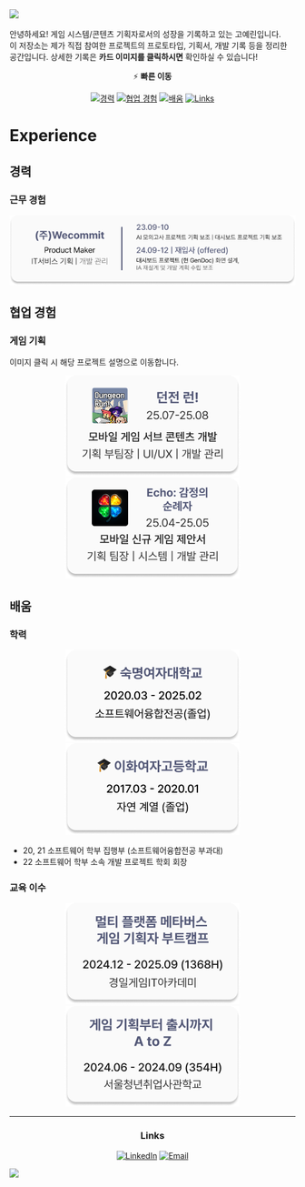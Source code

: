 <img src="https://capsule-render.vercel.app/api?type=waving&color=535877&height=250&section=header&text=GAME%20DESIGN%20PORTFOLIO&fontSize=48" />


안녕하세요! 게임 시스템/콘텐츠 기획자로서의 성장을 기록하고 있는 고예린입니다.  
이 저장소는 제가 직접 참여한 프로젝트의 프로토타입, 기획서, 개발 기록 등을 정리한 공간입니다.
상세한 기록은 **카드 이미지를 클릭하시면** 확인하실 수 있습니다!

<div align="center">

⚡ **빠른 이동**

[![경력](https://img.shields.io/badge/경력-535877?style=for-the-badge&logo=bookstack&logoColor=white)](#경력)
[![협업 경험](https://img.shields.io/badge/협업%20경험-535877?style=for-the-badge&logo=github&logoColor=white)](#협업-경험)
[![배움](https://img.shields.io/badge/배움-535877?style=for-the-badge&logo=openbook&logoColor=white)](#배움)
[![Links](https://img.shields.io/badge/Links-535877?style=for-the-badge&logo=link&logoColor=white)](#links)

</div>


# Experience
## 경력
### 근무 경험

<div aling="center">

![경력 카드](images/Card_Career_Wecommit.png)

</div>

## 협업 경험
### 게임 기획
이미지 클릭 시 해당 프로젝트 설명으로 이동합니다. 
<div align="center">
  
[![던전런 프로젝트](images/Card_Prj_DGR.png)](descriptions/2025.07-08_DungeonRun.md)
[![제안서 프로젝트](images/Card_Prj_Echo.png)](descriptions/2025.04-05_ECHO.md)

</div>

## 배움
### 학력

<div align="center">

![숙명여대 졸업 (20-25) 이미지](images/Card_Grad_Major.png) 
![이화여고 졸업 (17-20) 이미지](images/Card_Grad_HighSchool.png)

</div>

- 20, 21 소프트웨어 학부 집행부 (소프트웨어융합전공 부과대)
- 22 소프트웨어 학부 소속 개발 프로젝트 학회 <APPS> 회장


### 교육 이수
<div align="center">

![KGA 수료](images/Card_Edu_KGA.png) 
![새싹 수료 이미지](images/Card_Edu_SeSAC.png)

</div>


---
<!-- <div align="center">

### Interests

🎯 좋아하는 장르: MMORPG / 시뮬레이션 / 스토리 중점 게임  
🔍 현재 관심 분야: 글 밖에서 전달하는 스토리텔링, 생활 컨텐츠

</div>-->

<div align="center">

### Links 
<!--[![YouTube Channel](https://img.shields.io/badge/YouTube-@yernie--gameDesign-red?logo=youtube&logoColor=white)](https://www.youtube.com/@yernie-gameDesign) -->
[![LinkedIn](https://img.shields.io/badge/LinkedIn-yerin--ko-535877?logo=linkedin&logoColor=white)](https://www.linkedin.com/in/yerin-ko-040161293/)
[![Email](https://img.shields.io/badge/Email-yerink.4019%40gmail.com-535877?logo=gmail&logoColor=white)](mailto:yerink.4019@gmail.com)


</div>

<img src="https://capsule-render.vercel.app/api?type=waving&color=535877&section=footer&width=2000&text=Thank%20you&fontSize=52" />

